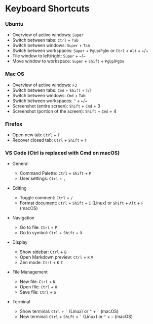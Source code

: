 # Keyboard Shortcuts

### Ubuntu

- Overview of active windows: `Super`
- Switch between tabs: `Ctrl` + `Tab`
- Switch between windows: `Super` + `Tab`
- Switch between workspaces: `Super` + `PgUp`/`PgDn` or `Ctrl` + `Alt` + `←`/`→`
- Tile window to left/right: `Super` + `←`/`→`
- Move window to workspace: `Super` + `Shift` + `PgUp`/`PgDn`

### Mac OS

- Overview of active windows: `F3`
- Switch between tabs: `Cmd` + `Shift` + `[`/`]`
- Switch between windows: `Cmd` + `Tab`
- Switch between workspaces: `^` + `←`/`→`
- Screenshot (entire screen): `Shift` + `Cmd` + 3
- Screenshot (portion of the screen): `Shift` + `Cmd` + 4

### Firefox

- Open new tab: `Ctrl` + `T`
- Recover closed tab: `Ctrl` + `Shift` + `T`

### VS Code (Ctrl is replaced with Cmd on macOS)

- General

  - Command Palette: `Ctrl` + `Shift` + `P`
  - User settings: `Ctrl` + `,`

- Editing

  - Toggle comment: `Ctrl` + `/`
  - Format document: `Ctrl` + `Shift` + `I` (Linux) or `Shift` + `Alt` + `F` (macOS)

- Navigation

  - Go to file: `Ctrl` + `P`
  - Go to symbol: `Ctrl` + `Shift` + `O`

- Display

  - Show sidebar: `Ctrl` + `B`
  - Open Markdown preview: `Ctrl` + `K` `V`
  - Zen mode: `Ctrl` + `K` `Z`

- File Management

  - New file: `Ctrl` + `N`
  - Open file: `Ctrl` + `O`
  - Save file: `Ctrl` + `S`

- Terminal

  - Show terminal: `Ctrl` + `` ` `` (Linux) or `^` + `` ` `` (macOS)
  - New terminal: `Ctrl` + `Shift` + `` ` `` (Linux) or `^` + `~` (macOS)
